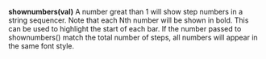 <a name="shownumbers"></a>
**shownumbers(val)** A number great than 1 will show step numbers in a string sequencer. Note that each Nth number will be shown in bold. This can be used to highlight the start of each bar. If the number passed to shownumbers() match the total number of steps, all numbers will appear in the same font style. 
